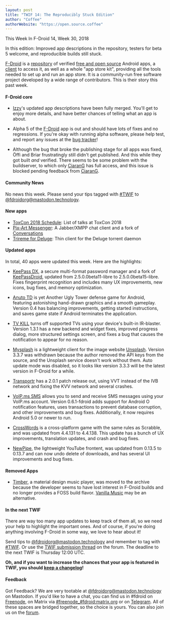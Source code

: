 ```yaml
---
layout: post
title: "TWIF 14: The Reproducibly Stuck Edition"
author: "Coffee"
authorWebsite: "https://open.source.coffee"
---
```


This Week In F-Droid 14, Week 30, 2018

In this edition: Improved app descriptions in the repository, testers for beta 5 welcome, and reproducible builds still stuck.

[F-Droid](https://f-droid.org/) is a [repository](https://f-droid.org/packages/) of verified [free and open source](https://en.wikipedia.org/wiki/Free_and_open-source_software) Android apps, a [client](https://f-droid.org/app/org.fdroid.fdroid) to access it, as well as a whole "app store kit", providing all the tools needed to set up and run an app store. It is a community-run free software project developed by a wide range of contributors. This is their story this past week.

#### F-Droid core

* [Izzy](https://forum.f-droid.org/u/izzy)'s updated app descriptions have been fully merged. You'll get to enjoy more details, and have better chances of telling what an app is about.

* Alpha 5 of the [F-Droid](https://f-droid.org/app/org.fdroid.fdroid) app is out and should have lots of fixes and no regressions. If you're okay with running alpha software, please help test, and report any issues at the [bug tracker](https://gitlab.com/fdroid/fdroidclient/issues)!

* Although the bug that broke the publishing stage for all apps was fixed, Öffi and Briar frustratingly still didn't get published. And this while they got built _and_ verified. There seems to be some problem with the buildserver, to which only [CiaranG](https://ciarang.com) has full access, and this issue is blocked pending feedback from [CiaranG](https://ciarang.com).

#### Community News

No news this week. Please send your tips tagged with [#TWIF](https://mastodon.technology/tags/twif) to [@fdroidorg@mastodon.technology](https://mastodon.technology/@fdroidorg).

#### New apps

* [ToxCon 2018 Schedule](https://f-droid.org/app/com.zoffcc.fahrplan.toxcon): List of talks at ToxCon 2018
* [Pix-Art Messenger](https://f-droid.org/app/de.pixart.messenger): A Jabber/XMPP chat client and a fork of [Conversations](https://f-droid.org/app/eu.siacs.conversations)
* [Trireme for Deluge](https://f-droid.org/app/org.deluge.trireme): Thin client for the Deluge torrent daemon

#### Updated apps

In total, 40 apps were updated this week. Here are the highlights:

* [KeePass DX](https://f-droid.org/app/com.kunzisoft.keepass.libre), a secure multi-format password manager and a fork of [KeePassDroid](https://f-droid.org/app/com.android.keepass), updated from 2.5.0.0beta11-libre to 2.5.0.0beta15-libre. Fixes fingerprint recognition and includes many UX improvements, new icons, bug fixes, and memory optimization.

* [Anuto TD](https://f-droid.org/app/ch.logixisland.anuto) is yet Another Ugly Tower defense game for Android, featuring astonishing hand-drawn graphics and a smooth gameplay. Version 0.4 has balancing improvements, getting started instructions, and saves game state if Android terminates the application.

* [TV KILL](https://f-droid.org/app/com.redirectapps.tvkill) turns off supported TVs using your device's built-in IR-blaster. Version 1.3.1 has a new backend and widget fixes, improved progress dialog, more structured settings screen, and fixes a bug that causes the notification to appear for no reason.

* [Mysplash](https://f-droid.org/app/com.wangdaye.mysplash) is a lightweight client for the image website [Unsplash](https://unsplash.com). Version 3.3.7 was withdrawn because the author removed the API keys from the source, and the Unsplash service doesn't work without them. Auto update mode was disabled, so it looks like version 3.3.3 will be the latest version in F-Droid for a while.

* [Transportr](https://f-droid.org/app/de.grobox.liberario) has a 2.0.1 patch release out, using VVT instead of the IVB network and fixing the KVV network and several crashes.

* [VoIP.ms SMS](https://f-droid.org/app/net.kourlas.voipms_sms) allows you to send and receive SMS messages using your VoIP.ms account. Version 0.6.1-fdroid adds support for Android O notification features, uses transactions to prevent database corruption, and other improvements and bug fixes. Additionally, it now requires Android 5.0 or newer to run.

* [CrossWords](https://f-droid.org/app/org.eehouse.android.xw4) is a cross-platform game with the same rules as Scrabble, and was updated from 4.4.131 to 4.4.138. This update has a bunch of UX improvements, translation updates, and crash and bug fixes.

* [NewPipe](https://f-droid.org/app/org.schabi.newpipe), the lightweight YouTube frontent, was updated from 0.13.5 to 0.13.7 and can now undo delete of downloads, and has several UI improvements and bug fixes.

#### Removed Apps

* [Timber](https://f-droid.org/wiki/page/naman14.timber), a material design music player, was moved to the archive because the developer seems to have lost interest in F-Droid builds and no longer provides a FOSS build flavor. [Vanilla Music](https://f-droid.org/app/ch.blinkenlights.android.vanilla) may be an alternative.

#### In the next TWIF

There are way too many app updates to keep track of them all, so we need your help to highlight the important ones. And of course, if you're doing anything involving F-Droid in some way, we love to hear about it!

Send tips to [@fdroidorg@mastodon.technology](https://mastodon.technology/@fdroidorg) and remember to tag with [#TWIF](https://mastodon.technology/tags/twif). Or use the [TWIF submission thread](https://forum.f-droid.org/t/twif-submission-thread) on the forum. The deadline to the next TWIF is Thursday 12:00 UTC.

**Oh, and if you want to increase the chances that your app is featured in TWIF, you should [keep a changelog](https://keepachangelog.com)!**

#### Feedback

Got Feedback? We are very tootable at [@fdroidorg@mastodon.technology](https://mastodon.technology/@fdroidorg) on Mastodon. If you'd like to have a chat, you can find us in #fdroid on [Freenode](https://freenode.net/), on Matrix via [#freenode_#fdroid:matrix.org](https://matrix.to/#/#freenode_#fdroid:matrix.org) or on [Telegram](https://t.me/joinchat/AlRQekvjWDTuQrCgMYSNVA). All of these spaces are bridged together, so the choice is yours. You can also join us on the [forum](https://forum.f-droid.org/).
